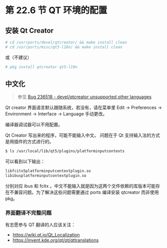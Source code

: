 # 第 22.6 节 QT 环境的配置

## 安装 Qt Creator

```sh
# cd /usr/ports/devel/qtcreator/ && make install clean
# cd /usr/ports/misc/qt5-l10n/ && make install clean
```

或（不建议）

```sh
# pkg install qtcreator qt5-l10n
```

## 中文化

> 参见 [Bug 236518 - devel/qtcreator unsupported other languages ](https://bugs.freebsd.org/bugzilla/show_bug.cgi?id=236518)

Qt creator 界面语言默认跟随系统，若没有，请在菜单里 Edit -> Preferences -> Environment -> Interface -> Language 手动更改。

编译器调试器可以不用配置。

Qt Creator 写出来的程序，可能不能输入中文。 问题在于 Qt 支持输入法的方式是用插件的方式进行的。

```sh
$ ls /usr/local/lib/qt5/plugins/platforminputcontexts
```

可以看到以下输出：

```sh
libfcitx5platforminputcontextplugin.so
libibusplatforminputcontextplugin.so
```

分别对应 ibus 和 fcitx 。中文不能输入就是因为这两个文件依赖的库版本可能存在不兼容问题。为了解决这些问题需要通过 ports 编译安装 qtcreator 而非使用 pkg。

### 界面翻译不完整问题

有志愿参与 QT 翻译的人应该关注：

- <https://wiki.qt.io/Qt_Localization>
- <https://invent.kde.org/qt/qt/qttranslations>


